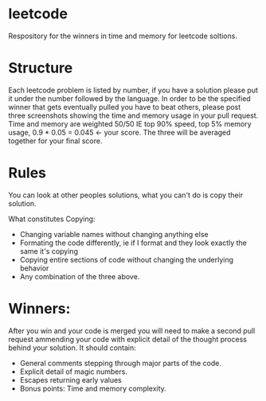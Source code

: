 # leetcode
Respository for the winners in time and memory for leetcode soltions.

# Structure
Each leetcode problem is listed by number, if you have a solution please put it under the number followed by the language. 
In order to be the specified winner that gets eventually pulled you have to beat others, please post three screenshots showing the time
and memory usage in your pull request. Time and memory are weighted 50/50 IE top 90% speed, top 5% memory usage, 0.9 * 0.05 = 0.045 <- your score. 
The three will be averaged together for your final score.


# Rules
You can look at other peoples solutions, what you can't do is copy their solution. 

What constitutes Copying: 
- Changing variable names without changing anything else 
- Formating the code differently, ie if I format and they look exactly the same it's copying
- Copying entire sections of code without changing the underlying behavior
- Any combination of the three above. 

# Winners: 
After you win and your code is merged you will need to make a second pull request ammending your code with explicit detail of 
the thought process behind your solution. It should contain: 
- General comments stepping through major parts of the code. 
- Explicit detail of magic numbers. 
- Escapes returning early values
- Bonus points: Time and memory complexity. 
